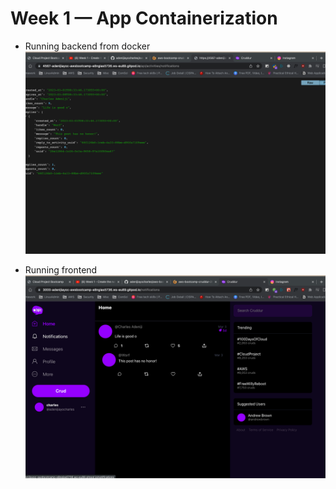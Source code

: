 # Week 1 — App Containerization

-   Running backend from docker
    ![Image Evidence](assets/backend.png)

-   Running frontend
    ![Image Evidence](assets/notifications.png)
